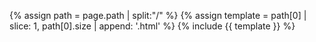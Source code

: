 ---
---
{% assign path = page.path | split:"/" %}
{% assign template = path[0] | slice: 1, path[0].size | append: '.html'  %}
{% include {{ template }} %}